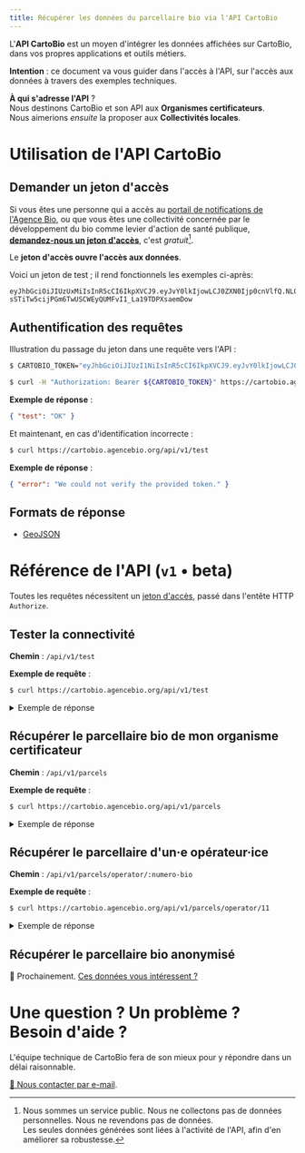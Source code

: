 ```yaml
---
title: Récupérer les données du parcellaire bio via l'API CartoBio
---
```


L'**API CartoBio** est un moyen d'intégrer les données affichées
sur CartoBio, dans vos propres applications et outils métiers.

**Intention** : ce document va vous guider dans l'accès à l'API,
sur l'accès aux données à travers des exemples techniques.

**À qui s'adresse l'API** ?<br>
Nous destinons CartoBio et son API aux **Organismes certificateurs**.<br>
Nous aimerions _ensuite_ la proposer aux **Collectivités locales**.

# Utilisation de l'API CartoBio

## Demander un jeton d'accès

Si vous êtes une personne qui a accès au
[portail de notifications de l'Agence Bio](http://notifications.agencebio.org/),
ou que vous êtes une collectivité concernée
par le développement du bio comme levier d'action de santé publique, [**demandez-nous un jeton d'accès**][ask-token], c'est _gratuit_[^1].

Le **jeton d'accès ouvre l'accès aux données**.

Voici un jeton de test ; il rend fonctionnels les exemples ci-après:

```
eyJhbGciOiJIUzUxMiIsInR5cCI6IkpXVCJ9.eyJvY0lkIjowLCJ0ZXN0Ijp0cnVlfQ.NL050Bt_jMnQ6WLcqIbmwGJkaDvZ0PIAZdCKTNF_-sSTiTw5cijPGm6TwUSCWEyQUMFvI1_La19TDPXsaemDow
```

## Authentification des requêtes

Illustration du passage du jeton dans une requête vers l'API :

```bash
$ CARTOBIO_TOKEN="eyJhbGciOiJIUzI1NiIsInR5cCI6IkpXVCJ9.eyJvY0lkIjowLCJ0ZXN0Ijp0cnVlfQ.B7elZEHGsKYwWxDNWalnwU7L1ZkdAjQVeAo0Hi4VsB4"

$ curl -H "Authorization: Bearer ${CARTOBIO_TOKEN}" https://cartobio.agencebio.org/api/v1/test
```

**Exemple de réponse** :

```json
{ "test": "OK" }
```

Et maintenant, en cas d'identification incorrecte :

```bash
$ curl https://cartobio.agencebio.org/api/v1/test
```

**Exemple de réponse** :

```json
{ "error": "We could not verify the provided token." }
```

## Formats de réponse

- [GeoJSON](https://geojson.org/)

# Référence de l'API (`v1` • beta)

Toutes les requêtes nécessitent un [jeton d'accès](#demander-un-jeton-d’accès), passé dans l'entête HTTP `Authorize`.

## Tester la connectivité

**Chemin** : `/api/v1/test`

**Exemple de requête** :

```bash
$ curl https://cartobio.agencebio.org/api/v1/test
```

<details>
  <summary>Exemple de réponse</summary>
  <pre class="language-json"><code>
{"test":"OK"}
</code></pre></details>

## Récupérer le parcellaire bio de mon organisme certificateur

**Chemin** : `/api/v1/parcels`

**Exemple de requête** :

```bash
$ curl https://cartobio.agencebio.org/api/v1/parcels
```

<details>
  <summary>Exemple de réponse</summary>
  <pre class="language-json"><code>{
  "type": "FeatureCollection",
  "features": [
    {
      "type": "Feature",
      "properties": {
        "pacage": "026000003",
        "codecultu": "BTH",
        "bio": 1,
        "numilot": 1,
        "numparcel": 1,
        "numerobio": 11
      },
      "geometry": {
        "type": "Polygon",
        "coordinates": [
          [
            [
               5.10632514953613,
               44.7276498788965
            ],
            [
               5.11610984802246,
               44.7327109365672
            ],
            [
               5.11877059936523,
               44.7366131364681
            ],
            [
               5.12057304382324,
               44.7398444464433
            ],
            [
               5.11739730834961,
               44.7508173586635
            ],
            [
               5.11516571044922,
               44.749781117133
            ],
            [
               5.11336326599121,
               44.746489403153
            ],
            [
               5.11173248291016,
               44.7452702022555
            ],
            [
               5.11035919189453,
               44.7426488332508
            ],
            [
               5.108642578125,
               44.7378325199372
            ],
            [
               5.1075267791748,
               44.7349059564114
            ],
            [
               5.10503768920898,
               44.7333816459144
            ],
            [
               5.10443687438965,
               44.73130851916
            ],
            [
               5.10375022888184,
               44.7300280213927
            ],
            [
               5.10349273681641,
               44.7292353180915
            ],
            [
               5.10272026062012,
               44.7278937954473
            ],
            [
               5.10632514953613,
               44.7276498788965
            ]
          ]
        ]
      }
    },

    ...

]
}</pre></code></details>

## Récupérer le parcellaire d'un·e opérateur·ice

**Chemin** : `/api/v1/parcels/operator/:numero-bio`

**Exemple de requête** :

```bash
$ curl https://cartobio.agencebio.org/api/v1/parcels/operator/11
```

<details>
  <summary>Exemple de réponse</summary>
  <pre class="language-json"><code>{
  "type": "FeatureCollection",
  "features": [
    {
      "type": "Feature",
      "properties": {
        "pacage": "026000003",
        "codecultu": "BTH",
        "bio": 1,
        "numilot": 1,
        "numparcel": 1,
        "numerobio": 11
      },
      "geometry": {
        "type": "Polygon",
        "coordinates": [
          [
            [
               5.10632514953613,
               44.7276498788965
            ],
            [
               5.11610984802246,
               44.7327109365672
            ],
            [
               5.11877059936523,
               44.7366131364681
            ],
            [
               5.12057304382324,
               44.7398444464433
            ],
            [
               5.11739730834961,
               44.7508173586635
            ],
            [
               5.11516571044922,
               44.749781117133
            ],
            [
               5.11336326599121,
               44.746489403153
            ],
            [
               5.11173248291016,
               44.7452702022555
            ],
            [
               5.11035919189453,
               44.7426488332508
            ],
            [
               5.108642578125,
               44.7378325199372
            ],
            [
               5.1075267791748,
               44.7349059564114
            ],
            [
               5.10503768920898,
               44.7333816459144
            ],
            [
               5.10443687438965,
               44.73130851916
            ],
            [
               5.10375022888184,
               44.7300280213927
            ],
            [
               5.10349273681641,
               44.7292353180915
            ],
            [
               5.10272026062012,
               44.7278937954473
            ],
            [
               5.10632514953613,
               44.7276498788965
            ]
          ]
        ]
      }
    },

    ...

]
}</pre></code></details>

## Récupérer le parcellaire bio anonymisé

🚧 Prochainement. [Ces données vous intéressent ?][ask-wip-feature]

# Une question ? Un problème ? Besoin d'aide ?

L'équipe technique de CartoBio fera de son mieux pour y répondre
dans un délai raisonnable.

[📮 Nous contacter par e-mail][contact].

[contact]: mailto:support-cartobio@agencebio.org?subject=Question%20%C3%A0%20propos%20de%20l'API%20CartoBio
[ask-token]: mailto:support-cartobio@agencebio.org?subject=Demande%20%de%jeton%20%pour%20l'API%20CartoBio,%20Merci%20!
[ask-wip-feature]: mailto:support-cartobio@agencebio.org?subject=API%20CartoBio%20%3A%20%C3%A0%20propos%20d'une%20future%20fonctionnalit%C3%A9

[^1]:
    Nous sommes un service public. Nous ne collectons pas de données personnelles. Nous ne revendons pas de données.<br>
    Les seules données générées sont liées à l'activité de l'API, afin d'en améliorer sa robustesse.
